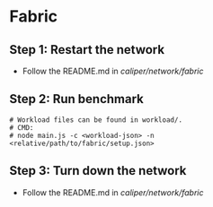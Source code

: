 # Fabric
## Step 1: Restart the network
* Follow the README.md in *caliper/network/fabric*

## Step 2: Run benchmark
```
# Workload files can be found in workload/. 
# CMD:
# node main.js -c <workload-json> -n <relative/path/to/fabric/setup.json> 

```
## Step 3: Turn down the network
* Follow the README.md in *caliper/network/fabric*